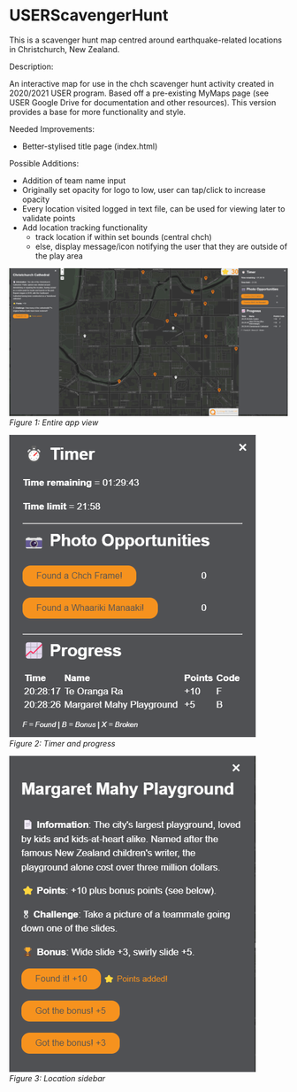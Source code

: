 # USERScavengerHunt
This is a scavenger hunt map centred around earthquake-related locations in Christchurch, New Zealand.

Description: 

An interactive map for use in the chch scavenger hunt activity created in 2020/2021 USER program. Based off a pre-existing MyMaps page (see USER Google Drive for documentation and other resources). This version provides a base for more functionality and style.

Needed Improvements:
* Better-stylised title page (index.html)
    
Possible Additions:
* Addition of team name input
* Originally set opacity for logo to low, user can tap/click to increase opacity
* Every location visited logged in text file, can be used for viewing later to validate points
* Add location tracking functionality
    * track location if within set bounds (central chch)
    * else, display message/icon notifying the user that they are outside of the play area

![View upon opening](./img/app_example.png) 
*Figure 1: Entire app view*

![](./img/timer_and_progress.png)  
*Figure 2: Timer and progress*

![](./img/location_sidebar.png)     
*Figure 3: Location sidebar*
